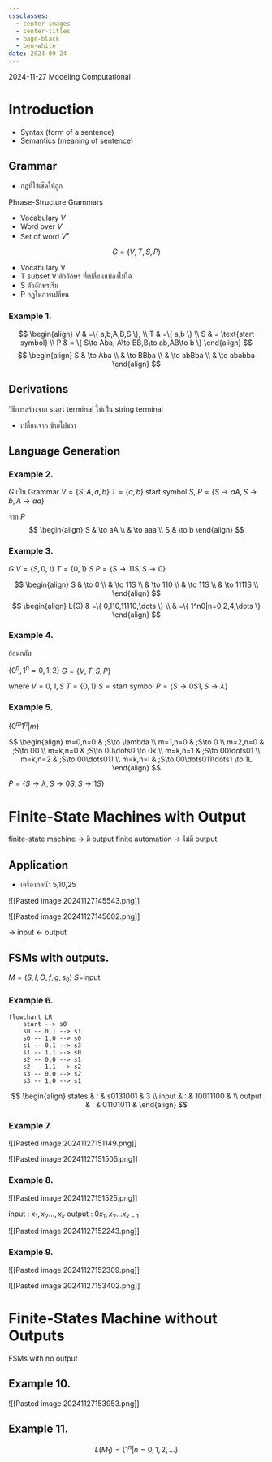 ```yaml
---
cssclasses:
  - center-images
  - center-titles
  - page-black
  - pen-white
date: 2024-09-24
---
```

2024-11-27 Modeling Computational

# Introduction

- Syntax (form of a sentence)
- Semantics (meaning of sentence)

## Grammar 
- กฏที่ใช้เช็คให้ถูก

Phrase-Structure Grammars
- Vocabulary $V$  
- Word over $V$
- Set of word $V^{\star}$

$$
G=(V,T,S,P)
$$
- Vocabulary V
- T subset V ตัวอักษร ที่เปลี่ยนแปลงไม่ได้
- S ตัวอักษรเริ่ม
- P กฏในการเปลี่ยน

### Example 1.
$$
\begin{align}
V & =\{ a,b,A,B,S \}, \\
T & =\{ a,b \} \\
S & = \text{start symbol} \\
P & = \{ S\to Aba, A\to BB,B\to ab,AB\to b \}
\end{align}
$$
$$
\begin{align}
S & \to Aba \\
 & \to BBba \\
 & \to abBba \\
 & \to ababba
\end{align}
$$

## Derivations
วิธีการสร้างจาก start terminal ให้เป็น string terminal

- เปลี่ยนจาก ซ้ายไปขวา

## Language Generation

### Example 2.

$G$ เป็น Grammar
$V = \{ S,A,a,b \}$
$T = \{ a,b \}$
start symbol $S$,
$P=\{ S\to aA,S\to b,A\to aa \}$

จาก $P$
$$
\begin{align}
S & \to aA \\
 & \to aaa \\
S & \to b
\end{align}
$$
### Example 3.

$G$
$V=\{ S,0,1 \}$
$T=\{ 0,1 \}$
$S$
$P=\{ S\to 11S, S\to0 \}$

$$
\begin{align}
S & \to 0 \\
 & \to 11S \\
 & \to 110 \\
 & \to 11S \\
 & \to 1111S \\
\end{align}
$$
$$
\begin{align}
L(G) & =\{ 0,110,11110,\dots \} \\
 & =\{ 1^n0|n=0,2,4,\dots \}
\end{align}
$$

### Example 4.
ย้อนกลับ

$\{ 0^n,1^n=0,1,2 \}$
$G=\{ V,T,S,P \}$

where
$V={0,1,S}$
$T=\{ 0,1 \}$
$S=\text{start symbol}$
$P=\{ S\to 0S1,S\to \lambda \}$

### Example 5.
$\{ 0^m 1^n|m \}$

$$
\begin{align}
m=0,n=0 & ;S\to \lambda \\
m=1,n=0 & ;S\to 0 \\
m=2,n=0 & ;S\to 00 \\
m=k,n=0 & ;S\to 00\dots0 \to 0k \\
m=k,n=1 & ;S\to 00\dots01 \\
m=k,n=2 & ;S\to 00\dots011 \\
m=k,n=l & ;S\to 00\dots011\dots1 \to 1L
\end{align}
$$

$P=\{ S\to \lambda, S\to 0S, S\to1S \}$

# Finite-State Machines with Output

finite-state machine → มี output
finite automation → ไม่มี output

## Application
- เครื่องกดน้ำ 5,10,25

![[Pasted image 20241127145543.png]]

![[Pasted image 20241127145602.png]]

→ input
← output

## FSMs with outputs.

$M=(S,I,O,f,g,s_{0})$
$S$=input

### Example 6.
```mermaid
flowchart LR
	start --> s0
	s0 -- 0,1 --> s1
	s0 -- 1,0 --> s0
	s1 -- 0,1 --> s3
	s1 -- 1,1 --> s0
	s2 -- 0,0 --> s1
	s2 -- 1,1 --> s2
	s3 -- 0,0 --> s2
	s3 -- 1,0 --> s1
```



$$
\begin{align}
states & : & s0131001 & 3 \\
input & : & 10011100 &  \\
output & : & 01101011 & 
\end{align}
$$

### Example 7.
![[Pasted image 20241127151149.png]]

![[Pasted image 20241127151505.png]]

### Example 8.

![[Pasted image 20241127151525.png]]

input : $x_{1},x_{2}\dots,x_{k}$
output : $0x_{1},x_{2}\dots x_{k-1}$

![[Pasted image 20241127152243.png]]

### Example 9.
![[Pasted image 20241127152309.png]]

![[Pasted image 20241127153402.png]]

# Finite-States Machine without Outputs

FSMs with no output

## Example 10.

![[Pasted image 20241127153953.png]]

## Example 11.

$$
L(M_{1})=\{ 1^n|n=0,1,2,\dots \}
$$


